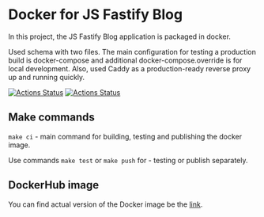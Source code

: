 # Docker for JS Fastify Blog

In this project, the JS Fastify Blog application is packaged in docker. 

Used schema with two files. The main configuration for testing a production build is docker-compose and additional docker-compose.override is for local development. Also, used Caddy as a production-ready reverse proxy up and running quickly.

[![Actions Status](https://github.com/renata-nerenata/devops-for-programmers-project-lvl1/workflows/push/badge.svg)](https://github.com/renata-nerenata/devops-for-programmers-project-lvl1/actions)
[![Actions Status](https://github.com/renata-nerenata/devops-for-programmers-project-lvl1/workflows/hexlet-check/badge.svg)](https://github.com/renata-nerenata/devops-for-programmers-project-lvl1/actions)


## Make commands

`make ci` - main command for building, testing and publishing the docker image.

Use commands `make test` or `make push` for - testing or publish separately.

## DockerHub image

You can find actual version of the Docker image be the [link]((https://hub.docker.com/repository/docker/renatanerenata/devops-for-programmers-project-lvl1)).